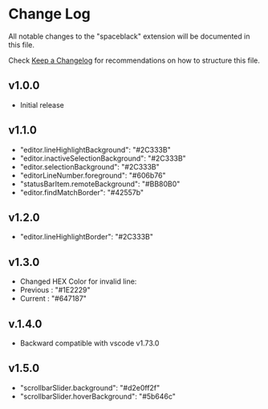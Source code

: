 # Change Log

All notable changes to the "spaceblack" extension will be documented in this file.

Check [Keep a Changelog](http://keepachangelog.com/) for recommendations on how to structure this file.

## v1.0.0

- Initial release

## v1.1.0

- "editor.lineHighlightBackground": "#2C333B"
- "editor.inactiveSelectionBackground": "#2C333B"
- "editor.selectionBackground": "#2C333B"
- "editorLineNumber.foreground": "#606b76"
- "statusBarItem.remoteBackground": "#BB80B0"
- "editor.findMatchBorder": "#42557b"

## v1.2.0

- "editor.lineHighlightBorder": "#2C333B"

## v1.3.0

- Changed HEX Color for invalid line: 
- Previous : "#1E2229"
- Current : "#647187"

## v.1.4.0

- Backward compatible with vscode v1.73.0

## v1.5.0

- "scrollbarSlider.background": "#d2e0ff2f"
- "scrollbarSlider.hoverBackground": "#5b646c"